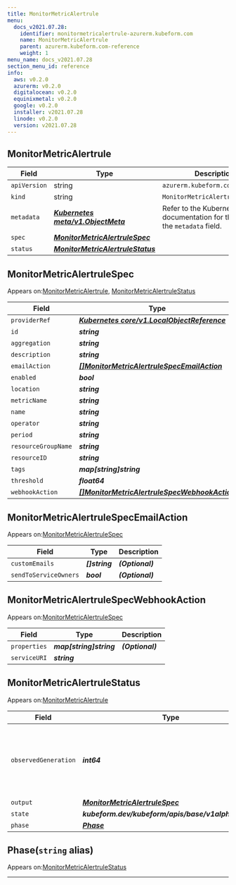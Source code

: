 ```yaml
---
title: MonitorMetricAlertrule
menu:
  docs_v2021.07.28:
    identifier: monitormetricalertrule-azurerm.kubeform.com
    name: MonitorMetricAlertrule
    parent: azurerm.kubeform.com-reference
    weight: 1
menu_name: docs_v2021.07.28
section_menu_id: reference
info:
  aws: v0.2.0
  azurerm: v0.2.0
  digitalocean: v0.2.0
  equinixmetal: v0.2.0
  google: v0.2.0
  installer: v2021.07.28
  linode: v0.2.0
  version: v2021.07.28
---
```


## MonitorMetricAlertrule
| Field | Type | Description |
| ------ | ----- | ----------- |
| `apiVersion` | string | `azurerm.kubeform.com/v1alpha1` |
|    `kind` | string | `MonitorMetricAlertrule` |
| `metadata` | ***[Kubernetes meta/v1.ObjectMeta](https://v1-18.docs.kubernetes.io/docs/reference/generated/kubernetes-api/v1.18/#objectmeta-v1-meta)***|Refer to the Kubernetes API documentation for the fields of the `metadata` field.|
| `spec` | ***[MonitorMetricAlertruleSpec](#monitormetricalertrulespec)***||
| `status` | ***[MonitorMetricAlertruleStatus](#monitormetricalertrulestatus)***||
## MonitorMetricAlertruleSpec

Appears on:[MonitorMetricAlertrule](#monitormetricalertrule), [MonitorMetricAlertruleStatus](#monitormetricalertrulestatus)

| Field | Type | Description |
| ------ | ----- | ----------- |
| `providerRef` | ***[Kubernetes core/v1.LocalObjectReference](https://v1-18.docs.kubernetes.io/docs/reference/generated/kubernetes-api/v1.18/#localobjectreference-v1-core)***||
| `id` | ***string***||
| `aggregation` | ***string***||
| `description` | ***string***| ***(Optional)*** |
| `emailAction` | ***[[]MonitorMetricAlertruleSpecEmailAction](#monitormetricalertrulespecemailaction)***| ***(Optional)*** |
| `enabled` | ***bool***| ***(Optional)*** |
| `location` | ***string***||
| `metricName` | ***string***||
| `name` | ***string***||
| `operator` | ***string***||
| `period` | ***string***||
| `resourceGroupName` | ***string***||
| `resourceID` | ***string***||
| `tags` | ***map[string]string***| ***(Optional)*** |
| `threshold` | ***float64***||
| `webhookAction` | ***[[]MonitorMetricAlertruleSpecWebhookAction](#monitormetricalertrulespecwebhookaction)***| ***(Optional)*** |
## MonitorMetricAlertruleSpecEmailAction

Appears on:[MonitorMetricAlertruleSpec](#monitormetricalertrulespec)

| Field | Type | Description |
| ------ | ----- | ----------- |
| `customEmails` | ***[]string***| ***(Optional)*** |
| `sendToServiceOwners` | ***bool***| ***(Optional)*** |
## MonitorMetricAlertruleSpecWebhookAction

Appears on:[MonitorMetricAlertruleSpec](#monitormetricalertrulespec)

| Field | Type | Description |
| ------ | ----- | ----------- |
| `properties` | ***map[string]string***| ***(Optional)*** |
| `serviceURI` | ***string***||
## MonitorMetricAlertruleStatus

Appears on:[MonitorMetricAlertrule](#monitormetricalertrule)

| Field | Type | Description |
| ------ | ----- | ----------- |
| `observedGeneration` | ***int64***| ***(Optional)*** Resource generation, which is updated on mutation by the API Server.|
| `output` | ***[MonitorMetricAlertruleSpec](#monitormetricalertrulespec)***| ***(Optional)*** |
| `state` | ***kubeform.dev/kubeform/apis/base/v1alpha1.State***| ***(Optional)*** |
| `phase` | ***[Phase](#phase)***| ***(Optional)*** |
## Phase(`string` alias)

Appears on:[MonitorMetricAlertruleStatus](#monitormetricalertrulestatus)

---
